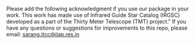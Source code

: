 Please add the following acknowledgment if you use our package in your work.
This work has made use of Infrared Guide Star Catalog (IRGSC) developed 
as a part of the Thirty Meter Telescope (TMT) project."
If you have any questions or suggestions for improvements to this repo,
please email: sarang.itcc@iiap.res.in
